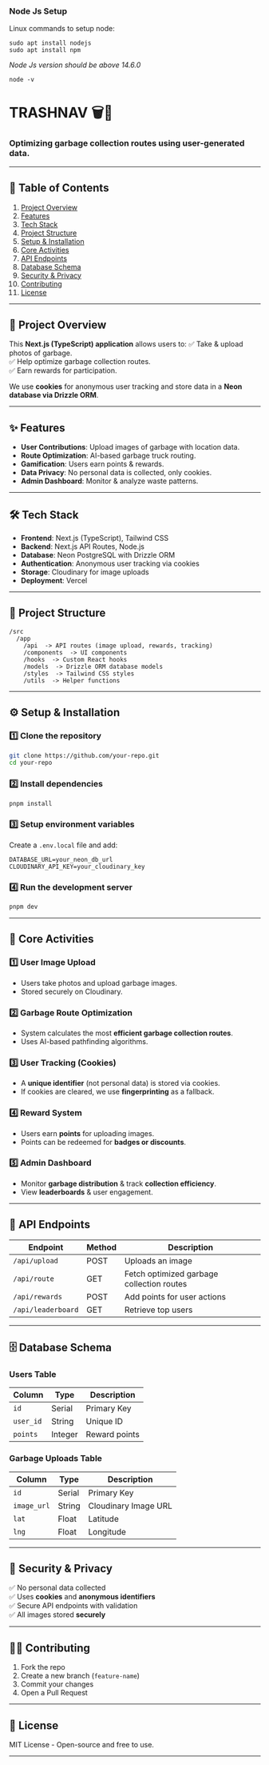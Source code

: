 


### Node Js Setup

Linux commands to setup node:
```
sudo apt install nodejs
sudo apt install npm

```
_Node Js version should be above 14.6.0_
```
node -v
```

# TRASHNAV 🗑️🚛

### Optimizing garbage collection routes using user-generated data.


---

## 📌 Table of Contents
1. [Project Overview](#-project-overview)
2. [Features](#-features)
3. [Tech Stack](#-tech-stack)
4. [Project Structure](#-project-structure)
5. [Setup & Installation](#-setup--installation)
6. [Core Activities](#-core-activities)
7. [API Endpoints](#-api-endpoints)
8. [Database Schema](#-database-schema)
9. [Security & Privacy](#-security--privacy)
10. [Contributing](#-contributing)
11. [License](#-license)

---

## 🚀 Project Overview
This **Next.js (TypeScript) application** allows users to:
✅ Take & upload photos of garbage.  
✅ Help optimize garbage collection routes.  
✅ Earn rewards for participation.  

We use **cookies** for anonymous user tracking and store data in a **Neon database via Drizzle ORM**.

---

## ✨ Features
- **User Contributions**: Upload images of garbage with location data.
- **Route Optimization**: AI-based garbage truck routing.
- **Gamification**: Users earn points & rewards.
- **Data Privacy**: No personal data is collected, only cookies.
- **Admin Dashboard**: Monitor & analyze waste patterns.

---

## 🛠️ Tech Stack
- **Frontend**: Next.js (TypeScript), Tailwind CSS
- **Backend**: Next.js API Routes, Node.js
- **Database**: Neon PostgreSQL with Drizzle ORM
- **Authentication**: Anonymous user tracking via cookies
- **Storage**: Cloudinary for image uploads
- **Deployment**: Vercel

---

## 📂 Project Structure
```
/src  
  /app  
    /api  -> API routes (image upload, rewards, tracking)  
    /components  -> UI components  
    /hooks  -> Custom React hooks  
    /models  -> Drizzle ORM database models  
    /styles  -> Tailwind CSS styles  
    /utils  -> Helper functions  
```

---

## ⚙️ Setup & Installation
### 1️⃣ Clone the repository
```bash
git clone https://github.com/your-repo.git
cd your-repo
```

### 2️⃣ Install dependencies
```bash
pnpm install
```

### 3️⃣ Setup environment variables
Create a `.env.local` file and add:
```
DATABASE_URL=your_neon_db_url
CLOUDINARY_API_KEY=your_cloudinary_key
```

### 4️⃣ Run the development server
```bash
pnpm dev
```

---

## 📌 Core Activities
### 1️⃣ User Image Upload
- Users take photos and upload garbage images.
- Stored securely on Cloudinary.

### 2️⃣ Garbage Route Optimization
- System calculates the most **efficient garbage collection routes**.
- Uses AI-based pathfinding algorithms.

### 3️⃣ User Tracking (Cookies)
- A **unique identifier** (not personal data) is stored via cookies.
- If cookies are cleared, we use **fingerprinting** as a fallback.

### 4️⃣ Reward System
- Users earn **points** for uploading images.
- Points can be redeemed for **badges or discounts**.

### 5️⃣ Admin Dashboard
- Monitor **garbage distribution** & track **collection efficiency**.
- View **leaderboards** & user engagement.

---

## 📡 API Endpoints
| Endpoint                  | Method | Description |
|---------------------------|--------|-------------|
| `/api/upload`             | POST   | Uploads an image |
| `/api/route`              | GET    | Fetch optimized garbage collection routes |
| `/api/rewards`            | POST   | Add points for user actions |
| `/api/leaderboard`        | GET    | Retrieve top users |

---

## 🗄️ Database Schema
### Users Table
| Column   | Type     | Description       |
|----------|---------|------------------|
| `id`     | Serial  | Primary Key      |
| `user_id` | String  | Unique ID       |
| `points` | Integer | Reward points    |

### Garbage Uploads Table
| Column     | Type    | Description            |
|------------|--------|------------------------|
| `id`       | Serial | Primary Key            |
| `image_url` | String | Cloudinary Image URL |
| `lat`      | Float  | Latitude               |
| `lng`      | Float  | Longitude              |

---

## 🔐 Security & Privacy
✅ No personal data collected  
✅ Uses **cookies** and **anonymous identifiers**  
✅ Secure API endpoints with validation  
✅ All images stored **securely**  

---

## 👨‍💻 Contributing
1. Fork the repo  
2. Create a new branch (`feature-name`)  
3. Commit your changes  
4. Open a Pull Request  

---

## 📜 License
MIT License - Open-source and free to use.  

---
